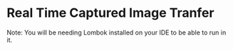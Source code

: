 # Real Time Captured Image Tranfer

Note: You will be needing Lombok installed on your IDE to be able to run in it. 
